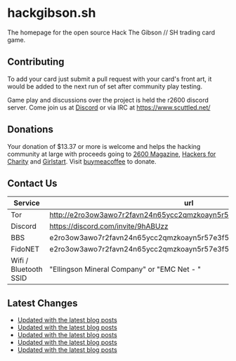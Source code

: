 # hackgibson.sh
The homepage for the open source Hack The Gibson // SH trading card game.


## Contributing

To add your card just submit a pull request with your card's front art, it would be added to the next run of set after community play testing.

Game play and discussions over the project is held the r2600 discord server. Come join us at [Discord](https://discord.com/invite/9hABUzz) or via IRC at https://www.scuttled.net/


## Donations

Your donation of $13.37 or more is welcome and helps the hacking community at large with proceeds going to [2600 Magazine](https://2600.com/), [Hackers for Charity](https://hackersforcharity.org) and [Girlstart](https://girlstart.org).  Visit [buymeacoffee](https://www.buymeacoffee.com/hackgibson.sh) to donate.


## Contact Us

Service | url
-|-
Tor | http://e2ro3ow3awo7r2favn24n65ycc2qmzkoayn5r57e3f56nvjwdcgg32ad.onion
Discord | https://discord.com/invite/9hABUzz
BBS | e2ro3ow3awo7r2favn24n65ycc2qmzkoayn5r57e3f56nvjwdcgg32ad.onion:23
FidoNET | e2ro3ow3awo7r2favn24n65ycc2qmzkoayn5r57e3f56nvjwdcgg32ad.onion:24554
Wifi / Bluetooth SSID | "Ellingson Mineral Company" or "EMC Net - <fidonet address>"

## Latest Changes
<!-- BLOG-POST-LIST:START -->
- [Updated with the latest blog posts](https://github.com/DFW2600/hackgibson.sh/commit/4906248671c84c8430eb2d5382fc3c02131d8ac0)
- [Updated with the latest blog posts](https://github.com/DFW2600/hackgibson.sh/commit/ab739b7c4c70a00f610d71d9eee98d8245392e74)
- [Updated with the latest blog posts](https://github.com/DFW2600/hackgibson.sh/commit/1f42a73de80926e02bdd197ac6665381e08e348f)
- [Updated with the latest blog posts](https://github.com/DFW2600/hackgibson.sh/commit/dc4f284c4c1eb928fa4cba0b4c865a9884833a48)
- [Updated with the latest blog posts](https://github.com/DFW2600/hackgibson.sh/commit/a9781ff4f6249321d4fcd0cb463d59f6c179177f)
<!-- BLOG-POST-LIST:END -->
